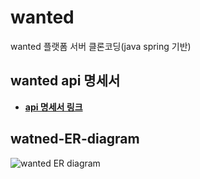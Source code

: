 # wanted
wanted 플랫폼 서버 클론코딩(java spring 기반)

  
  
## wanted api 명세서
- **[api 명세서 링크](https://docs.google.com/spreadsheets/d/1SCrtRXlZFjTUZi5exUP94-hpWMyUJ2ogp4d3Q3B_SiM/edit?usp=sharing)**
  
## watned-ER-diagram
![wanted ER diagram ](https://github.com/shoeone96/wanted/assets/85065626/826c1480-fc00-49bc-932c-289d0ac422af)



